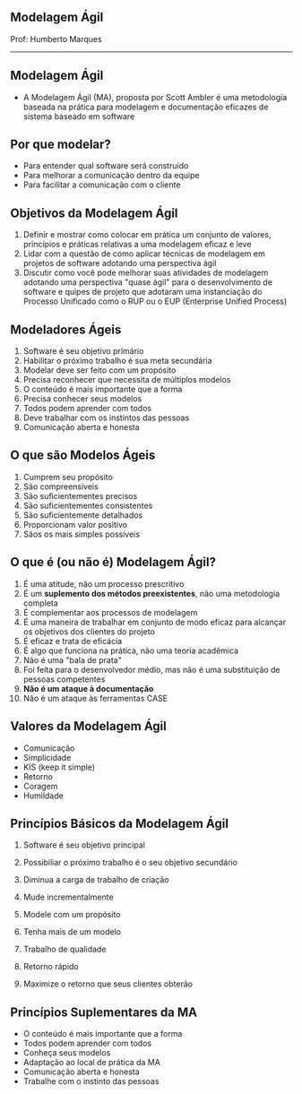 ## Modelagem Ágil

Prof: Humberto Marques

----

## Modelagem Ágil
- A Modelagem Ágil (MA), proposta por Scott Ambler é uma metodologia baseada na prática para modelagem e documentação eficazes de sistema baseado em software

## Por que modelar?
- Para entender qual software será construído
- Para melhorar a comunicação dentro da equipe
- Para facilitar a comunicação com o cliente

## Objetivos da Modelagem Ágil
1. Definir e mostrar como colocar em prática um conjunto de valores, princípios e práticas relativas a uma modelagem eficaz e leve
2. Lidar com a questão de como aplicar técnicas de modelagem em projetos de software adotando uma perspectiva ágil
3. Discutir como você pode melhorar suas atividades de modelagem adotando uma perspectiva "quase ágil" para o desenvolvimento de software e quipes de projeto que adotaram uma instanciação do Processo Unificado como o RUP ou o EUP (Enterprise Unified Process)

## Modeladores Ágeis
1. Software é seu objetivo primário
2. Habilitar o próximo trabalho é sua meta secundária
3. Modelar deve ser feito com um propósito
4. Precisa reconhecer que necessita de múltiplos modelos
5. O conteúdo é mais importante que a forma
6. Precisa conhecer seus modelos
7. Todos podem aprender com todos
8. Deve trabalhar com os instintos das pessoas
9. Comunicação aberta e honesta

## O que são Modelos Ágeis
1. Cumprem seu propósito
2. São compreensíveis
3. São suficientementes precisos
4. São suficientementes consistentes
5. São suficientemente detalhados
6. Proporcionam valor positivo
7. Sãos os mais simples possíveis

## O que é (ou não é) Modelagem Ágil?
1. É uma atitude, não um processo prescritivo
2. É um **suplemento dos métodos preexistentes**, não uma metodologia completa
3. É complementar aos processos de modelagem
4. É uma maneira de trabalhar em conjunto de modo eficaz para alcançar os objetivos dos clientes do projeto
5. É eficaz e trata de eficácia
6. É algo que funciona na prática, não uma teoria acadêmica
7. Não é uma "bala de prata"
8. Foi feita para o desenvolvedor médio, mas não é uma substituição de pessoas competentes
9. **Não é um ataque à documentação**
10. Não é um ataque às ferramentas CASE

## Valores da Modelagem Ágil
- Comunicação
- Simplicidade
- KIS (keep it simple)
- Retorno
- Coragem
- Humildade

## Princípios Básicos da Modelagem Ágil
1. Software é seu objetivo principal
2. Possibiliar o próximo trabalho é o seu objetivo secundário
3. Diminua a carga de trabalho de criação 

6. Mude incrementalmente
7. Modele com um propósito
8. Tenha mais de um modelo
9. Trabalho de qualidade
10. Retorno rápido
11. Maximize o retorno que seus clientes obterão

## Princípios Suplementares da MA
- O conteúdo é mais importante que a forma
- Todos podem aprender com todos
- Conheça seus modelos
- Adaptação ao local de prática da MA
- Comunicação aberta e honesta
- Trabalhe com o instinto das pessoas


